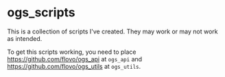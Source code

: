 # ogs_scripts

This is a collection of scripts I've created. They may work or may not work as intended. 

To get this scripts working, you need to place https://github.com/flovo/ogs_api at `ogs_api` and https://github.com/flovo/ogs_utils at `ogs_utils`.
